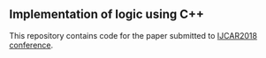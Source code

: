 ## Implementation of logic using C++

This repository contains code for the paper submitted to [IJCAR2018 conference](http://ijcar2018.org/). 